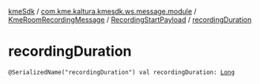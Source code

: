 [kmeSdk](../../../index.md) / [com.kme.kaltura.kmesdk.ws.message.module](../../index.md) / [KmeRoomRecordingMessage](../index.md) / [RecordingStartPayload](index.md) / [recordingDuration](./recording-duration.md)

# recordingDuration

`@SerializedName("recordingDuration") val recordingDuration: `[`Long`](https://kotlinlang.org/api/latest/jvm/stdlib/kotlin/-long/index.html)